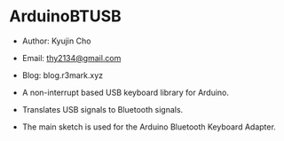 # ArduinoBTUSB
- Author: Kyujin Cho
- Email: thy2134@gmail.com
- Blog: blog.r3mark.xyz

- A non-interrupt based USB keyboard library for Arduino.
- Translates USB signals to Bluetooth signals.
- The main sketch is used for the Arduino Bluetooth Keyboard Adapter.
